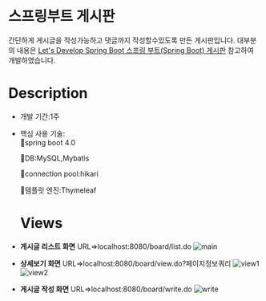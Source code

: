# 스프링부트 게시판
간단하게 게시글을 작성가능하고 댓글까지 작성할수있도록 만든 게시판입니다.
대부분의 내용은 [Let's Develop Spring Boot
스프링 부트(Spring Boot) 게시판](https://congsong.tistory.com/) 참고하여 개발하였습니다.

# Description
- 개발 기간:1주
- 핵심 사용 기술:<br/>
  📕spring boot 4.0
  
  📕DB:MySQL,Mybatis
  
  📕connection pool:hikari
  
  📕템플릿 엔진:Thymeleaf
  
  
  # Views

- **게시글 리스트 화면** URL=>localhost:8080/board/list.do
![main](https://user-images.githubusercontent.com/40134318/146670536-1ca1fde0-1eb9-4fae-8523-44cb833dece8.gif)
 
- **상세보기 화면** URL=>localhost:8080/board/view.do?페이지정보쿼리
![view1](https://user-images.githubusercontent.com/40134318/146670610-651ce937-4458-4445-83f8-65827252f0da.gif)
![view2](https://user-images.githubusercontent.com/40134318/146670624-f577754d-d1c5-4748-a3b4-40ba49318fda.gif)

- **게시글 작성 화면** URL=>localhost:8080/board/write.do
![write](https://user-images.githubusercontent.com/40134318/146670628-b3bd41e1-1d3e-41ed-8ed9-f3996f84a4af.gif)
